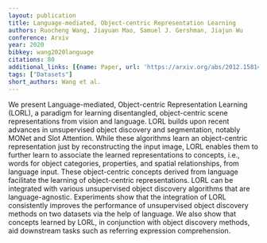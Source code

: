 ```yaml
---
layout: publication
title: Language-mediated, Object-centric Representation Learning
authors: Ruocheng Wang, Jiayuan Mao, Samuel J. Gershman, Jiajun Wu
conference: Arxiv
year: 2020
bibkey: wang2020language
citations: 80
additional_links: [{name: Paper, url: 'https://arxiv.org/abs/2012.15814'}]
tags: ["Datasets"]
short_authors: Wang et al.
---
```

We present Language-mediated, Object-centric Representation Learning (LORL),
a paradigm for learning disentangled, object-centric scene representations from
vision and language. LORL builds upon recent advances in unsupervised object
discovery and segmentation, notably MONet and Slot Attention. While these
algorithms learn an object-centric representation just by reconstructing the
input image, LORL enables them to further learn to associate the learned
representations to concepts, i.e., words for object categories, properties, and
spatial relationships, from language input. These object-centric concepts
derived from language facilitate the learning of object-centric
representations. LORL can be integrated with various unsupervised object
discovery algorithms that are language-agnostic. Experiments show that the
integration of LORL consistently improves the performance of unsupervised
object discovery methods on two datasets via the help of language. We also show
that concepts learned by LORL, in conjunction with object discovery methods,
aid downstream tasks such as referring expression comprehension.